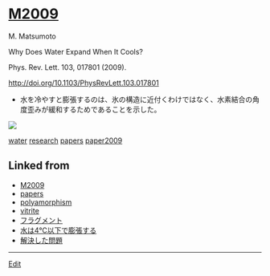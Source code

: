 ---
---
# [M2009](/M2009)

M. Matsumoto

Why Does Water Expand When It Cools?

Phys. Rev. Lett. 103, 017801 (2009).

http://doi.org/10.1103/PhysRevLett.103.017801


* 水を冷やすと膨張するのは、氷の構造に近付くわけではなく、水素結合の角度歪みが緩和するためであることを示した。

![](https://i.gyazo.com/19e94a51a08a8d421b040d38d38acba2.png)





[water](/water) [research](/research) [papers](/papers) [paper2009](/paper2009) 


## Linked from

* [M2009](M2009.md)
* [papers](papers.md)
* [polyamorphism](polyamorphism.md)
* [vitrite](vitrite.md)
* [フラグメント](フラグメント.md)
* [水は4℃以下で膨張する](水は4℃以下で膨張する.md)
* [解決した問題](解決した問題.md)


----
[Edit](https://github.com/vitroid/vitroid.github.io/edit/master/MD/M2009.md)
